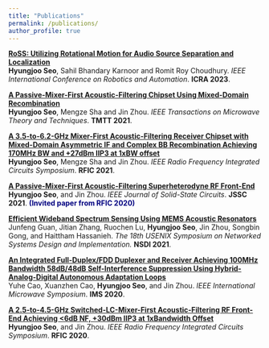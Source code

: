 ```yaml
---
title: "Publications"
permalink: /publications/
author_profile: true
---
```



<b>[RoSS: Utilizing Rotational Motion for Audio Source Separation
and Localization](https://www.icra2023.org/)
</b> <br>
<b>Hyungjoo Seo</b>, Sahil Bhandary Karnoor and Romit Roy Choudhury. 
<i>IEEE International Conference on Robotics and Automation</i>. <b>ICRA 2023</b>. <b><span style="color:Navy"></span></b>

<b>[A Passive-Mixer-First Acoustic-Filtering Chipset Using Mixed-Domain Recombination](https://ieeexplore.ieee.org/abstract/document/9743652)
</b> <br>
<b>Hyungjoo Seo</b>, Mengze Sha and Jin Zhou. 
<i>IEEE Transactions on Microwave Theory and Techniques</i>. <b>TMTT 2021</b>. <b><span style="color:Navy"></span></b>

<b>[A 3.5-to-6.2-GHz Mixer-First Acoustic-Filtering Receiver Chipset with
Mixed-Domain Asymmetric IF and Complex BB Recombination Achieving 170MHz BW and +27dBm
IIP3 at 1xBW offset](https://ieeexplore.ieee.org/abstract/document/9490473)</b> <br>
<b>Hyungjoo Seo</b>, Mengze Sha and Jin Zhou. 
<i>IEEE Radio Frequency Integrated Circuits
Symposium</i>. <b>RFIC 2021</b>.

<b>[A Passive-Mixer-First Acoustic-Filtering Superheterodyne RF Front-End](https://ieeexplore.ieee.org/document/9391989)</b> <br>
<b>Hyungjoo Seo</b>, and Jin Zhou. 
<i>IEEE Journal of
Solid-State Circuits</i>. <b>JSSC 2021</b>. <b><span style="color:Navy">(Invited paper from RFIC 2020)</span></b>

<b>[Efficient Wideband Spectrum
Sensing Using MEMS Acoustic Resonators](https://www.usenix.org/conference/nsdi21/presentation/guan)</b><br>
Junfeng Guan, Jitian Zhang, Ruochen Lu, <b>Hyungjoo Seo</b>, Jin Zhou, Songbin Gong, and Haittham Hassanieh.
<i>The 18th USENIX Symposium on Networked Systems Design
and Implementation. </i> <b>NSDI 2021</b>. 

<b>[An Integrated Full-Duplex/FDD Duplexer and Receiver
Achieving 100MHz Bandwidth 58dB/48dB Self-Interference Suppression Using Hybrid-Analog-Digital
Autonomous Adaptation Loops](https://ieeexplore.ieee.org/abstract/document/9223872/)</b><br>
Yuhe Cao, Xuanzhen Cao, <b>Hyungjoo Seo</b>, and Jin Zhou.
<i>IEEE International Microwave Symposium</i>. <b>IMS 2020</b>.

<b>[A 2.5-to-4.5-GHz Switched-LC-Mixer-First Acoustic-Filtering RF Front-End
Achieving <6dB NF, +30dBm IIP3 at 1xBandwidth Offset](https://ieeexplore.ieee.org/abstract/document/9218392)</b> <br>
<b>Hyungjoo Seo</b>, and Jin Zhou.
<i>IEEE Radio Frequency Integrated Circuits
Symposium</i>. <b>RFIC 2020</b>.

